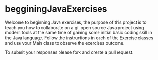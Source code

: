 # begginingJavaExercises

Welcome to beginning Java exercises, the purpose of this project is to teach you how to collaborate
on a git open source Java project using modern tools at the same time of gaining some initial basic coding
skill in the Java language. Follow the instructions in each of the Exercise classes and use your Main class
to observe the exercises outcome.

To submit your responses please fork and create a pull request.